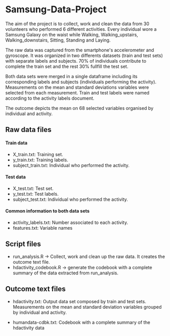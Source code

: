 # Samsung-Data-Project

The aim of the project is to collect, work and clean the data from 30 volunteers who performed 6 different activities.
Every individual wore a Samsung Galaxy on the waist while Walking, Walking_upstairs, Walking_downstairs, Sitting, Standing and Laying.

The raw data was captured from the smartphone's accelerometer and gyroscope. It was organized in two differents datasets (train and test sets) with separate labels and subjects. 70% of individuals contribute to complete the train set and the rest 30% fullfill the test set.

Both data sets were merged in a single dataframe including its corresponding labels and subjects (individuals performing the activity). 
Measurements on the mean and standard deviations variables were selected from each measurement.
Train and test labels were named according to the activity labels document. 

The outcome depicts the mean on 68 selected variables organised by individual and activity. 

## Raw data files
  
#### Train data
- X_train.txt: Training set.
- y_train.txt: Training labels.
- subject_train.txt: Individual who performed the activity.

#### Test data
- X_test.txt: Test set.
- y_test.txt: Test labels.
- subject_test.txt: Individual who performed the activity.

#### Common information to both data sets
- activity_labels.txt: Number associated to each activity.
- features.txt: Variable names

## Script files

- run_analysis.R -> Collect, work and clean up the raw data. It creates the outcome text file.   
- hdactivity_codebook.R -> generate the codebook with a complete summary of the data extracted from run_analysis. 

 ## Outcome text files
- hdactivity.txt: Output data set composed by train and test sets. Measurements on the mean and standard deviation variables grouped by individual and activity.

- humandata-cdbk.txt: Codebook with a complete summary of the hdactivity data 



